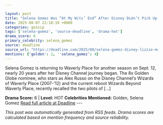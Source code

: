 ```yaml
---

layout: post
title: "Selena Gomez Was “At My Wits’ End” After Disney Didn’t Pick Up ‘Lizzie McGuire’, ‘Suite Life’ Spinoff Pilots"
date: 2025-08-07 22:18:19 +0000
categories: gossip
tags: ['selena-gomez', 'source-deadline', 'drama-hot']
drama_score: 6
primary_celebrity: selena_gomez
source: deadline
source_url: "https://deadline.com/2025/08/selena-gomez-disney-lizzie-mcguire-suite-life-spinoff-pilots-1236481835/"
mentions: {'golden': 2, ''selena_gomez': 4}
---
```


Selena Gomez is returning to Waverly Place for another season on Sept. 12, nearly 20 years after her Disney Channel journey began. The 8x Golden Globe nominee, who stars as Alex Russo on the Disney Channel‘s Wizards of Waverly Place (2007-’12) and the current reboot Wizards Beyond Waverly Place, recently recalled the two pilots of […]

**Drama Score:** 6 | **Level:** HOT **Celebrities Mentioned:** Golden, Selena Gomez [Read full article at Deadline](https://deadline.com/2025/08/selena-gomez-disney-lizzie-mcguire-suite-life-spinoff-pilots-1236481835/) --- 

*This post was automatically generated from RSS feeds. Drama scores are calculated based on mention frequency and source reliability.*